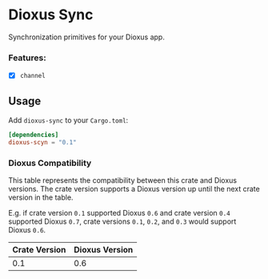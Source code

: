 # Dioxus Sync
Synchronization primitives for your Dioxus app.

### Features:
- [x] `channel`

## Usage
Add `dioxus-sync` to your `Cargo.toml`:
```toml
[dependencies]
dioxus-scyn = "0.1"
```

### Dioxus Compatibility
This table represents the compatibility between this crate and Dioxus versions.
The crate version supports a Dioxus version up until the next crate version in the table.

E.g. if crate version `0.1` supported Dioxus `0.6` and crate version `0.4` supported Dioxus `0.7`, crate versions `0.1`, `0.2`, and `0.3` would support Dioxus `0.6`.

| Crate Version | Dioxus Version |
| ------------- | -------------- |
| 0.1           | 0.6            |